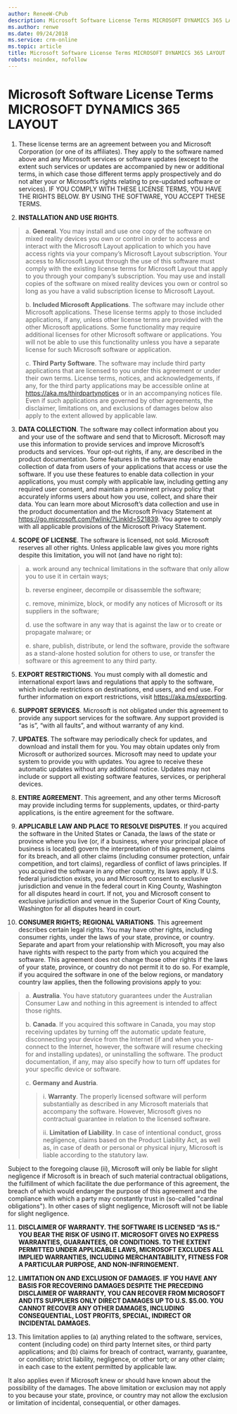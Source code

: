 ```yaml
---
author: ReneeW-CPub
description: Microsoft Software License Terms MICROSOFT DYNAMICS 365 LAYOUT
ms.author: renwe
ms.date: 09/24/2018
ms.service: crm-online
ms.topic: article
title: Microsoft Software License Terms MICROSOFT DYNAMICS 365 LAYOUT
robots: noindex, nofollow
---
```


Microsoft Software License Terms<br>MICROSOFT DYNAMICS 365 LAYOUT
=================================================================

1. These license terms are an agreement between you and Microsoft Corporation
(or one of its affiliates). They apply to the software named above and any
Microsoft services or software updates (except to the extent such services or
updates are accompanied by new or additional terms, in which case those
different terms apply prospectively and do not alter your or Microsoft’s rights
relating to pre-updated software or services). IF YOU COMPLY WITH THESE LICENSE
TERMS, YOU HAVE THE RIGHTS BELOW. BY USING THE SOFTWARE, YOU ACCEPT THESE TERMS.

2. **INSTALLATION AND USE RIGHTS**.

>   a. **General**. You may install and use one copy of the software on mixed
>   reality devices you own or control in order to access and interact with the
>   Microsoft Layout application to which you have access rights via your
>   company’s Microsoft Layout subscription. Your access to Microsoft Layout
>   through the use of this software must comply with the existing license terms
>   for Microsoft Layout that apply to you through your company’s subscription.
>   You may use and install copies of the software on mixed reality devices you
>   own or control so long as you have a valid subscription license to Microsoft
>   Layout.
>
>   b. **Included Microsoft Applications**. The software may include other
>   Microsoft applications. These license terms apply to those included
>   applications, if any, unless other license terms are provided with the other
>   Microsoft applications. Some functionality may require additional licenses
>   for other Microsoft software or applications. You will not be able to use
>   this functionality unless you have a separate license for such Microsoft
>   software or application.
>
>   c. **Third Party Software**. The software may include third party
>   applications that are licensed to you under this agreement or under their
>   own terms. License terms, notices, and acknowledgements, if any, for the
>   third party applications may be accessible online at
>   <https://aka.ms/thirdpartynotices> or in an accompanying notices file. Even
>   if such applications are governed by other agreements, the disclaimer,
>   limitations on, and exclusions of damages below also apply to the extent
>   allowed by applicable law.

3. **DATA COLLECTION**. The software may collect information about you and your
use of the software and send that to Microsoft. Microsoft may use this
information to provide services and improve Microsoft’s products and services.
Your opt-out rights, if any, are described in the product documentation. Some
features in the software may enable collection of data from users of your
applications that access or use the software. If you use these features to
enable data collection in your applications, you must comply with applicable
law, including getting any required user consent, and maintain a prominent
privacy policy that accurately informs users about how you use, collect, and
share their data. You can learn more about Microsoft’s data collection and use
in the product documentation and the Microsoft Privacy Statement at
<https://go.microsoft.com/fwlink/?LinkId=521839>. You agree to comply with all
applicable provisions of the Microsoft Privacy Statement.

4. **SCOPE OF LICENSE**. The software is licensed, not sold. Microsoft reserves
all other rights. Unless applicable law gives you more rights despite this
limitation, you will not (and have no right to):

>   a. work around any technical limitations in the software that only allow you
>   to use it in certain ways;
>
>   b. reverse engineer, decompile or disassemble the software;
>
>   c. remove, minimize, block, or modify any notices of Microsoft or its
>   suppliers in the software;
>
>   d. use the software in any way that is against the law or to create or
>   propagate malware; or
>
>   e. share, publish, distribute, or lend the software, provide the software as
>   a stand-alone hosted solution for others to use, or transfer the software or
>   this agreement to any third party.

5. **EXPORT RESTRICTIONS**. You must comply with all domestic and international
export laws and regulations that apply to the software, which include
restrictions on destinations, end users, and end use. For further information on
export restrictions, visit <https://aka.ms/exporting>.

6. **SUPPORT SERVICES**. Microsoft is not obligated under this agreement to
provide any support services for the software. Any support provided is “as is”,
“with all faults”, and without warranty of any kind.

7. **UPDATES**. The software may periodically check for updates, and download
and install them for you. You may obtain updates only from Microsoft or
authorized sources. Microsoft may need to update your system to provide you with
updates. You agree to receive these automatic updates without any additional
notice. Updates may not include or support all existing software features,
services, or peripheral devices.

8. **ENTIRE AGREEMENT**. This agreement, and any other terms Microsoft may
provide including terms for supplements, updates, or third-party applications,
is the entire agreement for the software.

9. **APPLICABLE LAW AND PLACE TO RESOLVE DISPUTES**. If you acquired the
software in the United States or Canada, the laws of the state or province where
you live (or, if a business, where your principal place of business is located)
govern the interpretation of this agreement, claims for its breach, and all
other claims (including consumer protection, unfair competition, and tort
claims), regardless of conflict of laws principles. If you acquired the software
in any other country, its laws apply. If U.S. federal jurisdiction exists, you
and Microsoft consent to exclusive jurisdiction and venue in the federal court
in King County, Washington for all disputes heard in court. If not, you and
Microsoft consent to exclusive jurisdiction and venue in the Superior Court of
King County, Washington for all disputes heard in court.

10. **CONSUMER RIGHTS; REGIONAL VARIATIONS**. This agreement describes certain
legal rights. You may have other rights, including consumer rights, under the
laws of your state, province, or country. Separate and apart from your
relationship with Microsoft, you may also have rights with respect to the party
from which you acquired the software. This agreement does not change those other
rights if the laws of your state, province, or country do not permit it to do
so. For example, if you acquired the software in one of the below regions, or
mandatory country law applies, then the following provisions apply to you:

>   a. **Australia**. You have statutory guarantees under the Australian
>   Consumer Law and nothing in this agreement is intended to affect those
>   rights.
>
>   b. **Canada**. If you acquired this software in Canada, you may stop
>   receiving updates by turning off the automatic update feature, disconnecting
>   your device from the Internet (if and when you re-connect to the Internet,
>   however, the software will resume checking for and installing updates), or
>   uninstalling the software. The product documentation, if any, may also
>   specify how to turn off updates for your specific device or software.
>
>   c. **Germany and Austria**.
>
> >   i. **Warranty**. The properly licensed software will perform substantially
> >   as described in any Microsoft materials that accompany the software.
> >   However, Microsoft gives no contractual guarantee in relation to the
> >   licensed software.
> >
> >   ii. **Limitation of Liability**. In case of intentional conduct, gross
> >   negligence, claims based on the Product Liability Act, as well as, in case
> >   of death or personal or physical injury, Microsoft is liable according to
> >   the statutory law.

Subject to the foregoing clause (ii), Microsoft will only be liable for slight
negligence if Microsoft is in breach of such material contractual obligations,
the fulfillment of which facilitate the due performance of this agreement, the
breach of which would endanger the purpose of this agreement and the compliance
with which a party may constantly trust in (so-called "cardinal obligations").
In other cases of slight negligence, Microsoft will not be liable for slight
negligence.

11. **DISCLAIMER OF WARRANTY. THE SOFTWARE IS LICENSED “AS IS.” YOU BEAR THE
RISK OF USING IT. MICROSOFT GIVES NO EXPRESS WARRANTIES, GUARANTEES, OR
CONDITIONS. TO THE EXTENT PERMITTED UNDER APPLICABLE LAWS, MICROSOFT EXCLUDES
ALL IMPLIED WARRANTIES, INCLUDING MERCHANTABILITY, FITNESS FOR A PARTICULAR
PURPOSE, AND NON-INFRINGEMENT.**

12. **LIMITATION ON AND EXCLUSION OF DAMAGES. IF YOU HAVE ANY BASIS FOR
RECOVERING DAMAGES DESPITE THE PRECEDING DISCLAIMER OF WARRANTY, YOU CAN RECOVER
FROM MICROSOFT AND ITS SUPPLIERS ONLY DIRECT DAMAGES UP TO U.S. \$5.00. YOU
CANNOT RECOVER ANY OTHER DAMAGES, INCLUDING CONSEQUENTIAL, LOST PROFITS,
SPECIAL, INDIRECT OR INCIDENTAL DAMAGES.**

13. This limitation applies to (a) anything related to the software, services,
content (including code) on third party Internet sites, or third party
applications; and (b) claims for breach of contract, warranty, guarantee, or
condition; strict liability, negligence, or other tort; or any other claim; in
each case to the extent permitted by applicable law.

It also applies even if Microsoft knew or should have known about the
possibility of the damages. The above limitation or exclusion may not apply to
you because your state, province, or country may not allow the exclusion or
limitation of incidental, consequential, or other damages.

